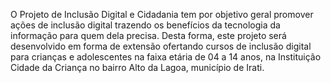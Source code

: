 O Projeto de Inclusão Digital e Cidadania tem por objetivo geral promover ações de inclusão digital trazendo os benefícios da tecnologia da informação para quem dela precisa. Desta forma, este projeto será desenvolvido em forma de extensão ofertando cursos de inclusão digital para crianças e adolescentes na faixa etária de 04 a 14 anos, na Instituição Cidade da Criança no bairro Alto da Lagoa, município de Irati. 
